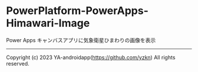 # PowerPlatform-PowerApps-Himawari-Image

Power Apps キャンバスアプリに気象衛星ひまわりの画像を表示

---

Copyright (c) 2023 YA-androidapp(https://github.com/yzkn) All rights reserved.
